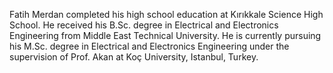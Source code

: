 Fatih Merdan completed his high school education at Kırıkkale Science High School. He received his B.Sc. degree in Electrical and Electronics Engineering from Middle East Technical University. He is currently pursuing his M.Sc. degree in Electrical and Electronics Engineering under the supervision of Prof. Akan at Koç University, Istanbul, Turkey.